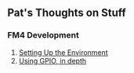 ## Pat's Thoughts on Stuff

### FM4 Development
1. [Setting Up the Environment](fm4/setup/index.md)
2. [Using GPIO, in depth](fm4/setup/gpio_use/index.md)
